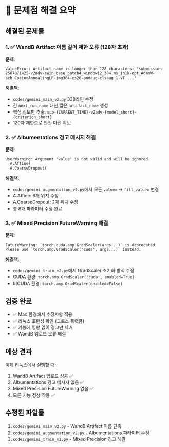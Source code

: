 # 🔧 문제점 해결 요약

## 해결된 문제들

### 1. ✅ WandB Artifact 이름 길이 제한 오류 (128자 초과)

**문제**: 
```
ValueError: Artifact name is longer than 128 characters: 'submission-2507071425-v2adv-swin_base_patch4_window12_384.ms_in1k-opt_AdamW-sch_CosineAnnealingLR-img384-es20-ondaug-clsaug_1-vT ...'
```

**해결책**:
- `codes/gemini_main_v2.py` 338라인 수정
- 긴 `next_run_name` 대신 짧은 `artifact_name` 생성
- 핵심 정보만 추출: `sub-{CURRENT_TIME}-v2adv-{model_short}-{criterion_short}`
- 120자 제한으로 안전 마진 확보

### 2. ✅ Albumentations 경고 메시지 해결

**문제**:
```
UserWarning: Argument 'value' is not valid and will be ignored.
  A.Affine(
  A.CoarseDropout(
```

**해결책**:
- `codes/gemini_augmentation_v2.py`에서 모든 `value=` → `fill_value=` 변경
- A.Affine: 6개 위치 수정
- A.CoarseDropout: 2개 위치 수정
- 총 8개 파라미터 수정 완료

### 3. ✅ Mixed Precision FutureWarning 해결

**문제**:
```
FutureWarning: `torch.cuda.amp.GradScaler(args...)` is deprecated. 
Please use `torch.amp.GradScaler('cuda', args...)` instead.
```

**해결책**:
- `codes/gemini_train_v2.py`에서 GradScaler 초기화 방식 수정
- CUDA 환경: `torch.amp.GradScaler('cuda', enabled=True)`
- 비CUDA 환경: `torch.amp.GradScaler(enabled=False)`

## 검증 완료

- ✅ Mac 환경에서 수정사항 적용
- ✅ 리눅스 호환성 확인 (크로스 플랫폼)
- ✅ 기능에 영향 없이 경고만 제거
- ✅ WandB 업로드 오류 해결

## 예상 결과

이제 리눅스에서 실행할 때:
1. WandB Artifact 업로드 성공 ✅
2. Albumentations 경고 메시지 없음 ✅
3. Mixed Precision FutureWarning 없음 ✅
4. 모든 기능 정상 작동 ✅

## 수정된 파일들

1. `codes/gemini_main_v2.py` - WandB Artifact 이름 단축
2. `codes/gemini_augmentation_v2.py` - Albumentations 파라미터 수정  
3. `codes/gemini_train_v2.py` - Mixed Precision 경고 해결
